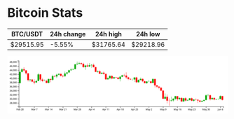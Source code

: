 # Bitcoin Stats

BTC/USDT|24h change|24h high|24h low|
|---|---|---|---|
|$29515.95|-5.55%|$31765.64|$29218.96|

<img src="./chart.svg">
